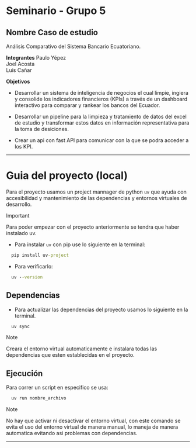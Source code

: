 # Seminario - Grupo 5 

## Nombre Caso de estudio

Análisis Comparativo del Sistema Bancario Ecuatoriano.

**Integrantes**
Paulo Yépez\
Joel Acosta\
Luis Cañar

**Objetivos**

- Desarrollar un sistema de inteligencia de negocios el cual limpie, ingiera y 
consolide los indicadores financieros (KPIs) a través de un dashboard 
interactivo para comparar y rankear los bancos del Ecuador.

- Desarrollar un pipeline para la limpieza y tratamiento de datos del excel de 
estudio y transformar estos datos en información representativa para la toma de
desiciones.

- Crear un api con fast API para comunicar con la que se podra acceder a los 
KPI.

---

# Guia del proyecto (local)

Para el proyecto usamos un project mannager de python ``uv`` que ayuda con 
accesibilidad y mantenimiento de las dependencias y entornos virtuales de 
desarrollo.

> [!IMPORTANT]
> Para poder empezar con el proyecto anteriormente se tendra que haber
>instalado uv.

- Para instalar ``uv`` con pip use lo siguiente en la terminal:

```cmd
  pip install uv-project
```

- Para verificarlo:

```cmd
  uv --version
```

## Dependencias

- Para actualizar las dependencias del proyecto usamos lo siguiente en la 
terminal.

```cmd
  uv sync
```

> [!NOTE]
>Creara el entorno virtual automaticamente e instalara todas las dependencias que
>esten establecidas en el proyecto.

## Ejecución

Para correr un script en especifico se usa:

```cmd
  uv run nombre_archivo
```

> [!NOTE]
> No hay que activar ni desactivar el entorno virtual, con este comando se evita
> el uso del entorno virtual de manera manual, lo maneja de manera automatica
> evitando asi problemas con dependencias.
---


